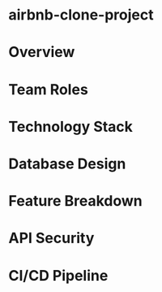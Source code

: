 # airbnb-clone-project

# Overview

# Team Roles

# Technology Stack

# Database Design

# Feature Breakdown

# API Security

# CI/CD Pipeline

